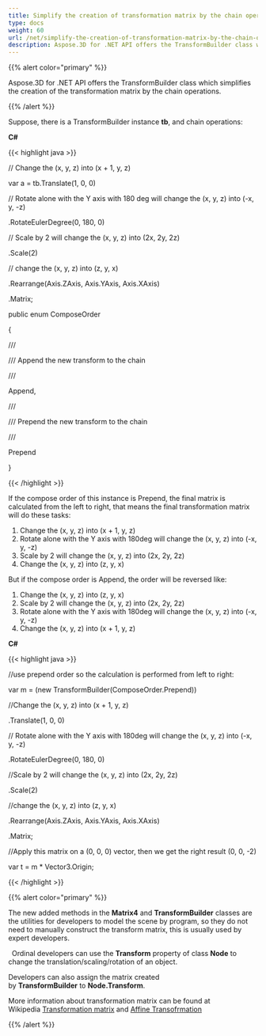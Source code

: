 ```yaml
---
title: Simplify the creation of transformation matrix by the chain operations
type: docs
weight: 60
url: /net/simplify-the-creation-of-transformation-matrix-by-the-chain-operations/
description: Aspose.3D for .NET API offers the TransformBuilder class which simplifies the creation of the transformation matrix by the chain operations.
---
```


{{% alert color="primary" %}} 

Aspose.3D for .NET API offers the TransformBuilder class which simplifies the creation of the transformation matrix by the chain operations.

{{% /alert %}} 

Suppose, there is a TransformBuilder instance **tb**, and chain operations:

**C#**

{{< highlight java >}}

 // Change the (x, y, z) into (x + 1, y, z)

var a = tb.Translate(1, 0, 0)

// Rotate alone with the Y axis with 180 deg will change the (x, y, z) into (-x, y, -z)

.RotateEulerDegree(0, 180, 0)

// Scale by 2 will change the (x, y, z) into (2x, 2y, 2z)

.Scale(2)

// change the (x, y, z) into (z, y, x)

.Rearrange(Axis.ZAxis, Axis.YAxis, Axis.XAxis)

.Matrix;



public enum ComposeOrder

{

   /// <summary>

   /// Append the new transform to the chain

   /// </summary>

   Append,

   /// <summary>

   /// Prepend the new transform to the chain

   /// </summary>

   Prepend

}

{{< /highlight >}}

If the compose order of this instance is Prepend, the final matrix is calculated from the left to right, that means the final transformation matrix will do these tasks:

1. Change the (x, y, z) into (x + 1, y, z)
1. Rotate alone with the Y axis with 180deg will change the (x, y, z) into (-x, y, -z)
1. Scale by 2 will change the (x, y, z) into (2x, 2y, 2z)
1. Change the (x, y, z) into (z, y, x)

But if the compose order is Append, the order will be reversed like:

1. Change the (x, y, z) into (z, y, x)
1. Scale by 2 will change the (x, y, z) into (2x, 2y, 2z)
1. Rotate alone with the Y axis with 180deg will change the (x, y, z) into (-x, y, -z)
1. Change the (x, y, z) into (x + 1, y, z)

**C#**

{{< highlight java >}}

 //use prepend order so the calculation is performed from left to right:

var m = (new TransformBuilder(ComposeOrder.Prepend))

   //Change the (x, y, z) into (x + 1, y, z)

   .Translate(1, 0, 0)

   // Rotate alone with the Y axis with 180deg will change the (x, y, z) into (-x, y, -z)

   .RotateEulerDegree(0, 180, 0)

   //Scale by 2 will change the (x, y, z) into (2x, 2y, 2z)

   .Scale(2)

   //change the (x, y, z) into (z, y, x)

   .Rearrange(Axis.ZAxis, Axis.YAxis, Axis.XAxis)

   .Matrix;

 //Apply this matrix on a (0, 0, 0) vector, then we get the right result (0, 0, -2)

 var t = m * Vector3.Origin;

{{< /highlight >}}

{{% alert color="primary" %}} 

The new added methods in the **Matrix4** and **TransformBuilder** classes are the utilities for developers to model the scene by program, so they do not need to manually construct the transform matrix, this is usually used by expert developers. 

` `Ordinal developers can use the **Transform** property of class **Node** to change the translation/scaling/rotation of an object.

Developers can also assign the matrix created by **TransformBuilder** to **Node.Transform**.

More information about transformation matrix can be found at Wikipedia [Transformation matrix](https://en.wikipedia.org/wiki/Transformation_matrix#Examples_in_3D_computer_graphics) and [Affine Transofrmation](https://en.wikipedia.org/wiki/Affine_transformation)

{{% /alert %}}
